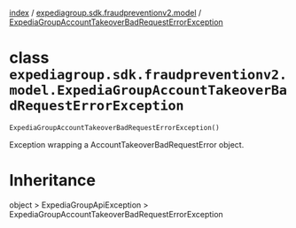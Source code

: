 [index](index.md) /
[expediagroup.sdk.fraudpreventionv2.model](expediagroup.sdk.fraudpreventionv2.model.md)
/
[ExpediaGroupAccountTakeoverBadRequestErrorException](ExpediaGroupAccountTakeoverBadRequestErrorException.md)

# class `expediagroup.sdk.fraudpreventionv2.model.ExpediaGroupAccountTakeoverBadRequestErrorException`

```python
ExpediaGroupAccountTakeoverBadRequestErrorException()
```

Exception wrapping a AccountTakeoverBadRequestError object.

# Inheritance

object > ExpediaGroupApiException >
ExpediaGroupAccountTakeoverBadRequestErrorException
